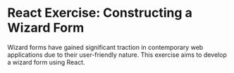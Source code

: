 # React Exercise: Constructing a Wizard Form
Wizard forms have gained significant traction in contemporary web applications due to their user-friendly nature. This exercise aims to develop a wizard form using React.

